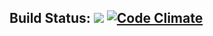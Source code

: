 

Build Status: ![](https://travis-ci.org/pclowes/gCamp.svg)
[![Code Climate](https://codeclimate.com/github/pclowes/gCamp/badges/gpa.svg)](https://codeclimate.com/github/pclowes/gCamp)
-
